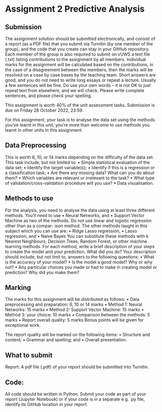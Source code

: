 # Assignment 2 Predictive Analysis

## Submission

The assignment solution should be submitted electronically, and consist of a report (as a PDF file) that you submit via Turnitin (by one member of the group), and the code that you create can stay in your GitHub repository.
Each member of the group is also required to submit on vUWS a text file (.txt) listing contributions to the assignment by all members. Individual marks for the assignment will be calculated based on the contributions, in the case of a disagreement between the members, then the marks will be resolved on a case by case bases by the teaching team.
Short answers are good, and you do not need to write long essays or repeat a lecture. Usually a few sentences will be fine. Do use your own words – it is not OK to just repeat text from elsewhere, and we will check. Please write complete sentences, and please check your spelling.

This assignment is worth 40% of the unit assessment tasks.
Submission is due on Friday 28 October 2022, 23:59.

For this assignment, your task is to analyse the data set using the methods you’ve learnt in this unit, you’re more than welcome to use methods you learnt in other units in this assignment.

## Data Preprocessing

This is worth 6, 10, or 14 marks depending on the difficulty of the data set. This task include, but not limited to:
• Simple statistical evaluation of the data set;
• Identify the target variable(s);
• Identify if this is a regression or a classification task;
• Are there any missing data? What can you do about them?
• Which variables are relevant or irrelevant to the task?
• What type of validation/cross-validation procedure will you use? • Data visualisation.

## Methods to use

For the analysis, you need to analyse the data using at least three different methods. You’ll need to use
• Neural Networks, and
• Support Vector Machine
as two of the methods. Do not use linear and logistic regression other than as a compar- ison method. The other methods taught in this subject which you can use are:
• Ridge Lasso regression, • Lasso regression, and
• Naive Bayes
You can substitute these methods with k Nearest Neighbours, Decision Trees, Random Forest, or other machine learning methods.
For each method, write a brief description of your steps to create the model and your prediction. What did you do? Your description should include, but not limit to, answers to the following questions:
• What is the accuracy of your model?
• Is the model a good model? Why or why not?
• Any particular choices you made or had to make in creating model or prediction? Why did you make them?

## Marking

The marks for this assignment will be distributed as follows: • Data preprocessing and preparation: 6, 10 or 14 marks • Method 1: Neural Networks: 15 marks
• Method 2: Support Vector Machine: 15 marks
• Method 3: your choice: 10 marks
• Comparison between the methods: 5 marks • Report overall quality: 5 marks
Bonus points will be given for exceptional work.

The report quality will be marked on the following items: • Structure and content;
• Grammar and spelling; and
• Overall presentation.

## What to submit

Report: A pdf file (.pdf) of your report should be submitted into Turnitin.

## Code:

All code should be written in Python. Submit your code as part of your report (Jupyter Notebook) or if your code is in a separate e.g. ̇.py file, identify its GitHub location in your report.
